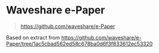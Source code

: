 # Waveshare e-Paper

> https://github.com/waveshare/e-Paper

Based on extract from https://github.com/waveshare/e-Paper/tree/1ac5cbad562ed58c678ba0d6f3f833612ec53320
